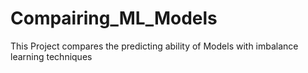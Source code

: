 # Compairing_ML_Models
This Project compares the predicting ability of Models with imbalance learning techniques

